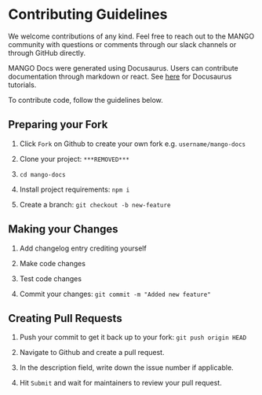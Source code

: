 
# Contributing Guidelines
We welcome contributions of any kind. Feel free to reach out to the MANGO community with questions or comments
through our slack channels or through GitHub directly.

MANGO Docs were generated using Docusaurus. Users can contribute documentation through markdown or react. See [here](https://docusaurus.io/docs/create-doc) for Docusaurus tutorials. 

To contribute code, follow the guidelines below.

## Preparing your Fork
1. Click `Fork` on Github to create your own fork e.g. `username/mango-docs`

2. Clone your project: `***REMOVED***`

3. `cd mango-docs`

4. Install project requirements: `npm i`

5. Create a branch: `git checkout -b new-feature`

## Making your Changes
1. Add changelog entry crediting yourself

2. Make code changes

3. Test code changes

4. Commit your changes: `git commit -m "Added new feature"`

## Creating Pull Requests
1. Push your commit to get it back up to your fork: `git push origin HEAD`

2. Navigate to Github and create a pull request.

3. In the description field, write down the issue number if applicable.

4. Hit `Submit` and wait for maintainers to review your pull request.
